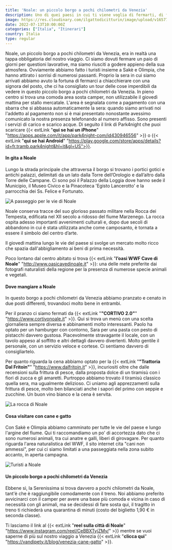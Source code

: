 ```yaml
---
title: 'Noale: un piccolo borgo a pochi chilometri da Venezia'
description: Uno di quei paesi in cui ti viene voglia di fermarti, di fare due parole con la gente del posto, di saperne un po' di più.
image: https://res.cloudinary.com/ilgattodicitturin/image/upload/v1657705481/Articoli/Noale_.jpg
date: 2022-07-13T10:00:00Z
categories: ["Italia", "Itinerari"]
country: Italia
type: regular
---
```


Noale, un piccolo borgo a pochi chilometri da Venezia, era in realtà una tappa obbligatoria del nostro viaggio. Ci siamo dovuti fermare un paio di giorni per questioni lavorative, ma siamo riusciti a godere appieno della sua atmosfera. Ovviamente abbiamo fatto i turisti insieme a Sakè e Olimpia, che hanno attirato i sorrisi di numerosi passanti. Proprio la sera in cui siamo arrivati abbiamo avuto la fortuna di fermarci a chiacchierare con una signora del posto, che ci ha consigliato un tour delle cose imperdibili da vedere in questo piccolo borgo a pochi chilometri da Venezia. In pieno centro si trova una comoda area sosta camper, non utilizzabile il giovedì mattina per stallo mercatale. L'area è segnalata come a pagamento con una sbarra che si abbassa automaticamente la sera: quando siamo arrivati noi l'addetto al pagamento non si è mai presentato nonostante avessimo comunicato la nostra presenza telefonando al numero affisso. Sono presenti i servizi di carico e scarico acque. Di seguito il link di Park4night che puoi scaricare {{< extLink "**qui se hai un iPhone**" "https://apps.apple.com/it/app/park4night-com/id430946556" >}} o {{< extLink "**qui se hai Android**" "https://play.google.com/store/apps/details?id=fr.tramb.park4night&hl=it&gl=US">}}.

#### In gita a Noale

Lungo la strada principale che attraversa il borgo si trovano i portici gotici e antichi palazzi, delimitati da un lato dalla Torre dell’Orologio e dall’altro dalla Torre delle Campane. Ci sono poi il Palazzo della Loggia dove hanno sede il Municipio, il Museo Civico e la Pinacoteca 'Egisto Lancerotto' e la parrocchia dei Ss. Felice e Fortunato.

![A passeggio per le vie di Noale](https://res.cloudinary.com/ilgattodicitturin/image/upload/v1657705492/Articoli/a_passeggio_per_le_vie_di_Noale.jpg)

Noale conserva tracce del suo glorioso passato militare nella Rocca dei Tempesta, edificata nel XII secolo a ridosso del fiume Marzenego. La rocca ospita adesso importanti avvenimenti culturali e, dopo due secoli di abbandono in cui è stata utilizzata anche come camposanto, è tornata a essere il simbolo del centro d’arte.

Il giovedì mattina lungo le vie del paese si svolge un mercato molto ricco che spazia dall'abbigliamento ai beni di prima necessità. 

Poco lontano dal centro abitato si trova {{< extLink "**l’oasi WWF Cave di Noale**" "http://www.oasicavedinoale.it" >}}: una delle mete preferite dai fotografi naturalisti della regione per la presenza di numerose specie animali e vegetali. 

#### Dove mangiare a Noale 

In questo borgo a pochi chilometri da Venezia abbiamo pranzato e cenato in due posti differenti, trovandoci molto bene in entrambi. 

Per il pranzo ci siamo fermati da {{< extLink "**"CORTIVO 2.0"**" "https://www.cortivonoale.it" >}}. Qui si trova un menù con una scelta giornaliera sempre diversa e abbinamenti molto interessanti. Paolo ha optato per un hamburger con contorno, Sara per una pasta con pesto di pistacchi davvero gustosa. Piacevolmente stravagante il locale, con un tavolo appeso al soffitto e altri dettagli davvero divertenti. Molto gentile il personale, con un servizio veloce e cortese. Ci sentiamo davvero di consigliartelo.

Per quanto riguarda la cena abbiamo optato per la {{< extLink "**"Trattoria Dal Fritoin"**" "https://www.dalfritoin.it" >}}, incuriositi oltre che dalle recensioni sulla frittura di pesce, dalla proposta dolce di un tiramisù con i fiori di zucca e gli amaretti. Purtroppo abbiamo trovato il tiramisù classico quella sera, ma ugualmente delizioso. Ci uniamo agli apprezzamenti sulla frittura di pesce, molto ben bilanciati anche i sapori del primo con seppie e zucchine. Un buon vino bianco e la cena è servita. 

![La rocca di Noale](https://res.cloudinary.com/ilgattodicitturin/image/upload/v1657705148/Articoli/La_Rocca_di_Noale.jpg)

#### Cosa visitare con cane e gatto

Con Sakè e Olimpia abbiamo camminato per tutte le vie del paese e lungo l'argine del fiume. Qui ti raccomandiamo un po' di accortezza dato che ci sono numerosi animali, tra cui anatre e galli, liberi di girovagare. Per quanto riguarda l'area naturalistica del WWF, il sito internet cita "cani non ammessi", per cui ci siamo limitati a una passeggiata nella zona subito accanto, in aperta campagna.

![Turisti a Noale](https://res.cloudinary.com/ilgattodicitturin/image/upload/v1657705037/Articoli/turisti_a_Noale.jpg)

#### Un piccolo borgo a pochi chilometri da Venezia 

Ebbene sì, la Serenissima si trova davvero a pochi chilometri da Noale, tant'è che è raggiungibile comodamente con il treno. Noi abbiamo preferito avvicinarci con il camper per avere una base più comoda e vicina in caso di necessità con gli animali, ma se decidessi di fare sosta qui, il tragitto in treno ti richiederà una quarantina di minuti (costo del biglietto 1,90 € in seconda classe). 

Ti lasciamo il link al {{< extLink "**reel sulla città di Noale**" "https://www.instagram.com/reel/CeBBXTyjZMy/" >}} mentre se vuoi saperne di più sul nostro viaggio a Venezia {{< extLink "**clicca qui**" "https://vandipety.it/blog/venezia-cane-gatto" >}}.